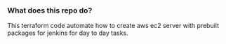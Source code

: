 ### What does this repo do?
This terraform code automate how to create aws ec2 server with prebuilt packages for jenkins for day to day tasks.
